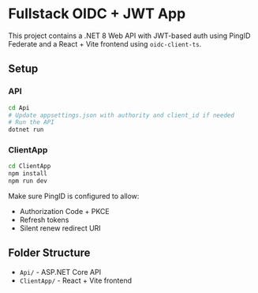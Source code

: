 # Fullstack OIDC + JWT App

This project contains a .NET 8 Web API with JWT-based auth using PingID Federate and a React + Vite frontend using `oidc-client-ts`.

## Setup

### API
```bash
cd Api
# Update appsettings.json with authority and client_id if needed
# Run the API
dotnet run
```

### ClientApp
```bash
cd ClientApp
npm install
npm run dev
```

Make sure PingID is configured to allow:
- Authorization Code + PKCE
- Refresh tokens
- Silent renew redirect URI

## Folder Structure
- `Api/` - ASP.NET Core API
- `ClientApp/` - React + Vite frontend
